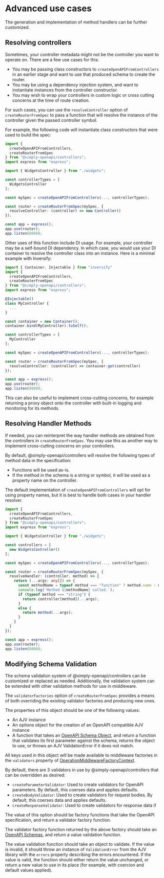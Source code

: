 # Advanced use cases

The generation and implementation of method handlers can be further customized.

## Resolving controllers

Sometimes, your controller metadata might not be the controller you want to operate on. There are a few use cases for this:

- You may be passing class constructors to `createOpenAPIFromControllers` in an earlier stage and want to use that produced schema to create the router.
- You may be using a dependency injection system, and want to instantiate instances from the controller constructor.
- You may wish to wrap your controllers in custom logic or cross cutting concerns at the time of route creation.

For such cases, you can use the `resolveController` option of `createRouterFromSpec` to pass a function that will resolve the instance of the controller given the passed controller symbol.

For example, the following code will instantiate class constructors that were used to build the spec:

```typescript
import {
  createOpenAPIFromControllers,
  createRouterFromSpec
} from "@simply-openapi/controllers";
import express from "express";

import { WidgetsController } from "./widgets";

const controllerTypes = [
  WidgetsController
];

const mySpec = createOpenAPIFromControllers(..., controllerTypes);

const router = createRouterFromSpec(mySpec, {
  resolveController: (controller) => new Controller()
});

const app = express();
app.use(router);
app.listen(8080);
```

Other uses of this function include DI usage. For example, your controller may be a self-bound DI dependency. In which case, you would use your DI container to resolve the controller class into an instance. Here is a minimal example with Inversify:

```typescript
import { Container, Injectable } from "inversify"
import {
  createOpenAPIFromControllers,
  createRouterFromSpec
} from "@simply-openapi/controllers";
import express from "express";

@Injectable()
class MyController {
  ...
}

const container = new Container();
container.bind(MyController).toSelf();

const controllerTypes = [
  MyController
];

const mySpec = createOpenAPIFromControllers(..., controllerTypes);

const router = createRouterFromSpec(mySpec, {
  resolveController: (controller) => container.get(controller)
});

const app = express();
app.use(router);
app.listen(8080);
```

This can also be useful to implement cross-cutting concerns, for example returning a proxy object onto the controller with built-in logging and monitoring for its methods.

## Resolving Handler Methods

If needed, you can reinterpret the way handler methods are obtained from the controllers in `createRouterFromSpec`. You may use this as another way to implement cross-cutting concerns on your controllers.

By default, @simply-openapi/controllers will resolve the following types of method data in the specification:

- Functions will be used as-is.
- If the method in the schema is a string or symbol, it will be used as a property name on the controller.

The default implementation of `createOpenAPIFromControllers` will opt for using property names, but it is best to handle both cases in your handler resolver.

```typescript
import {
  createOpenAPIFromControllers,
  createRouterFromSpec
} from "@simply-openapi/controllers";
import express from "express";

import { WidgetsController } from "./widgets";

const controllers = [
  new WidgetsController()
];

const mySpec = createOpenAPIFromControllers(..., controllerTypes);

const router = createRouterFromSpec(mySpec, {
  resolveHandler: (controller, method) => {
    return (...args: any[]) => {
      const methodName = typeof method === "function" ? method.name : method;
      console.log(`Method ${methodName} called.`);
      if (typeof method === "string") {
        return controller[method](...args);
      }
      else {
        return method(...args);
      }
    }
  }
});

const app = express();
app.use(router);
app.listen(8080);
```

## Modifying Schema Validation

The schema validation system of @simply-openapi/controllers can be customized or replaced as needed. Additionally, the validation system can be extended with other validation methods for use in middleware.

The `validatorFactories` option of `createRouterFromSpec` provides a means of both overriding the existing validator factories and producing new ones.

The properties of this object should be one of the following values:

- An AJV instance
- An options object for the creation of an OpenAPI compatible AJV instance
- A function that takes an [OpenAPI Schema Object](https://spec.openapis.org/oas/latest.html#schema-object), and return a function that validates its first parameter against the schema, returns the object to use, or throws an AJV ValidationError if it does not match.

All keys used in this object will be made available to middleware factories in the `validators` property of [OperationMiddlewareFactoryContext](../api-reference/contexts.md#operationmiddlewarefactorycontext).

By default, there are 3 validators in use by @simply-openapi/controllers that can be overridden as desired:

- `createParameterValidator`: Used to create validators for OpenAPI parameters. By default, this coerses data and applies defaults.
- `createBodyValidator`: Used to create validators for request bodies. By default, this coerses data and applies defaults.
- `createResponseValidator`: Used to create validators for response data if

The value of this option should be factory functions that take the OpenAPI specification, and return a validator factory function.

The validator factory function returned by the above factory should take an [OpenAPI Schemas](https://spec.openapis.org/oas/v3.1.0#schema-object), and return a value validation function.

The value validation function should take an object to validate. If the value is invalid, it should throw an instance of `ValidationError` from the AJV library with the `errors` property describing the errors encountered. If the value is valid, the function should either return the value unchanged, or return a new value to use in its place (for example, with coercion and default values applied).
